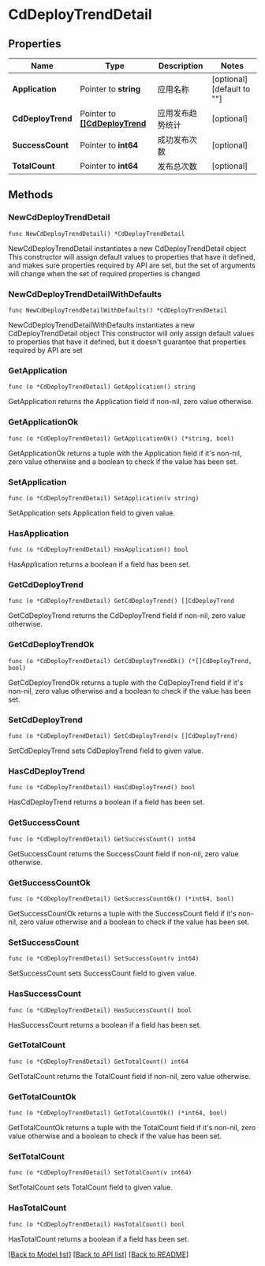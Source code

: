 # CdDeployTrendDetail

## Properties

Name | Type | Description | Notes
------------ | ------------- | ------------- | -------------
**Application** | Pointer to **string** | 应用名称 | [optional] [default to ""]
**CdDeployTrend** | Pointer to [**[]CdDeployTrend**](CdDeployTrend.md) | 应用发布趋势统计 | [optional] 
**SuccessCount** | Pointer to **int64** | 成功发布次数 | [optional] 
**TotalCount** | Pointer to **int64** | 发布总次数 | [optional] 

## Methods

### NewCdDeployTrendDetail

`func NewCdDeployTrendDetail() *CdDeployTrendDetail`

NewCdDeployTrendDetail instantiates a new CdDeployTrendDetail object
This constructor will assign default values to properties that have it defined,
and makes sure properties required by API are set, but the set of arguments
will change when the set of required properties is changed

### NewCdDeployTrendDetailWithDefaults

`func NewCdDeployTrendDetailWithDefaults() *CdDeployTrendDetail`

NewCdDeployTrendDetailWithDefaults instantiates a new CdDeployTrendDetail object
This constructor will only assign default values to properties that have it defined,
but it doesn't guarantee that properties required by API are set

### GetApplication

`func (o *CdDeployTrendDetail) GetApplication() string`

GetApplication returns the Application field if non-nil, zero value otherwise.

### GetApplicationOk

`func (o *CdDeployTrendDetail) GetApplicationOk() (*string, bool)`

GetApplicationOk returns a tuple with the Application field if it's non-nil, zero value otherwise
and a boolean to check if the value has been set.

### SetApplication

`func (o *CdDeployTrendDetail) SetApplication(v string)`

SetApplication sets Application field to given value.

### HasApplication

`func (o *CdDeployTrendDetail) HasApplication() bool`

HasApplication returns a boolean if a field has been set.

### GetCdDeployTrend

`func (o *CdDeployTrendDetail) GetCdDeployTrend() []CdDeployTrend`

GetCdDeployTrend returns the CdDeployTrend field if non-nil, zero value otherwise.

### GetCdDeployTrendOk

`func (o *CdDeployTrendDetail) GetCdDeployTrendOk() (*[]CdDeployTrend, bool)`

GetCdDeployTrendOk returns a tuple with the CdDeployTrend field if it's non-nil, zero value otherwise
and a boolean to check if the value has been set.

### SetCdDeployTrend

`func (o *CdDeployTrendDetail) SetCdDeployTrend(v []CdDeployTrend)`

SetCdDeployTrend sets CdDeployTrend field to given value.

### HasCdDeployTrend

`func (o *CdDeployTrendDetail) HasCdDeployTrend() bool`

HasCdDeployTrend returns a boolean if a field has been set.

### GetSuccessCount

`func (o *CdDeployTrendDetail) GetSuccessCount() int64`

GetSuccessCount returns the SuccessCount field if non-nil, zero value otherwise.

### GetSuccessCountOk

`func (o *CdDeployTrendDetail) GetSuccessCountOk() (*int64, bool)`

GetSuccessCountOk returns a tuple with the SuccessCount field if it's non-nil, zero value otherwise
and a boolean to check if the value has been set.

### SetSuccessCount

`func (o *CdDeployTrendDetail) SetSuccessCount(v int64)`

SetSuccessCount sets SuccessCount field to given value.

### HasSuccessCount

`func (o *CdDeployTrendDetail) HasSuccessCount() bool`

HasSuccessCount returns a boolean if a field has been set.

### GetTotalCount

`func (o *CdDeployTrendDetail) GetTotalCount() int64`

GetTotalCount returns the TotalCount field if non-nil, zero value otherwise.

### GetTotalCountOk

`func (o *CdDeployTrendDetail) GetTotalCountOk() (*int64, bool)`

GetTotalCountOk returns a tuple with the TotalCount field if it's non-nil, zero value otherwise
and a boolean to check if the value has been set.

### SetTotalCount

`func (o *CdDeployTrendDetail) SetTotalCount(v int64)`

SetTotalCount sets TotalCount field to given value.

### HasTotalCount

`func (o *CdDeployTrendDetail) HasTotalCount() bool`

HasTotalCount returns a boolean if a field has been set.


[[Back to Model list]](../README.md#documentation-for-models) [[Back to API list]](../README.md#documentation-for-api-endpoints) [[Back to README]](../README.md)


